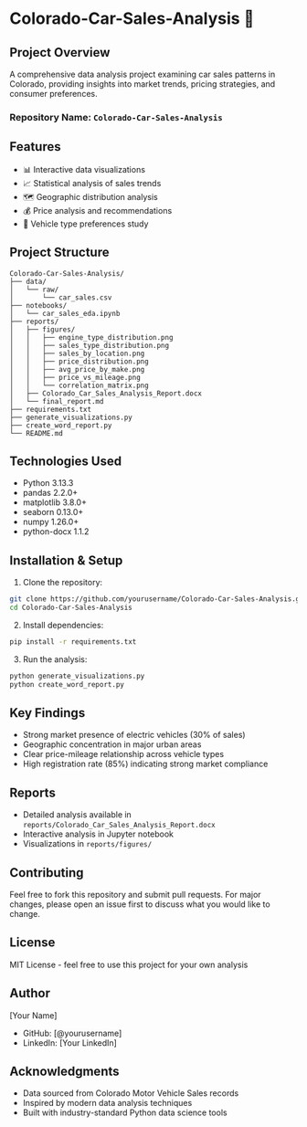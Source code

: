 # Colorado-Car-Sales-Analysis 🚗

## Project Overview
A comprehensive data analysis project examining car sales patterns in Colorado, providing insights into market trends, pricing strategies, and consumer preferences.

### Repository Name: `Colorado-Car-Sales-Analysis`

## Features
- 📊 Interactive data visualizations
- 📈 Statistical analysis of sales trends
- 🗺️ Geographic distribution analysis
- 💰 Price analysis and recommendations
- 🚙 Vehicle type preferences study

## Project Structure
```
Colorado-Car-Sales-Analysis/
├── data/
│   └── raw/
│       └── car_sales.csv
├── notebooks/
│   └── car_sales_eda.ipynb
├── reports/
│   ├── figures/
│   │   ├── engine_type_distribution.png
│   │   ├── sales_type_distribution.png
│   │   ├── sales_by_location.png
│   │   ├── price_distribution.png
│   │   ├── avg_price_by_make.png
│   │   ├── price_vs_mileage.png
│   │   └── correlation_matrix.png
│   ├── Colorado_Car_Sales_Analysis_Report.docx
│   └── final_report.md
├── requirements.txt
├── generate_visualizations.py
├── create_word_report.py
└── README.md
```

## Technologies Used
- Python 3.13.3
- pandas 2.2.0+
- matplotlib 3.8.0+
- seaborn 0.13.0+
- numpy 1.26.0+
- python-docx 1.1.2

## Installation & Setup
1. Clone the repository:
```bash
git clone https://github.com/yourusername/Colorado-Car-Sales-Analysis.git
cd Colorado-Car-Sales-Analysis
```

2. Install dependencies:
```bash
pip install -r requirements.txt
```

3. Run the analysis:
```bash
python generate_visualizations.py
python create_word_report.py
```

## Key Findings
- Strong market presence of electric vehicles (30% of sales)
- Geographic concentration in major urban areas
- Clear price-mileage relationship across vehicle types
- High registration rate (85%) indicating strong market compliance

## Reports
- Detailed analysis available in `reports/Colorado_Car_Sales_Analysis_Report.docx`
- Interactive analysis in Jupyter notebook
- Visualizations in `reports/figures/`

## Contributing
Feel free to fork this repository and submit pull requests. For major changes, please open an issue first to discuss what you would like to change.

## License
MIT License - feel free to use this project for your own analysis

## Author
[Your Name]
- GitHub: [@yourusername]
- LinkedIn: [Your LinkedIn]

## Acknowledgments
- Data sourced from Colorado Motor Vehicle Sales records
- Inspired by modern data analysis techniques
- Built with industry-standard Python data science tools 